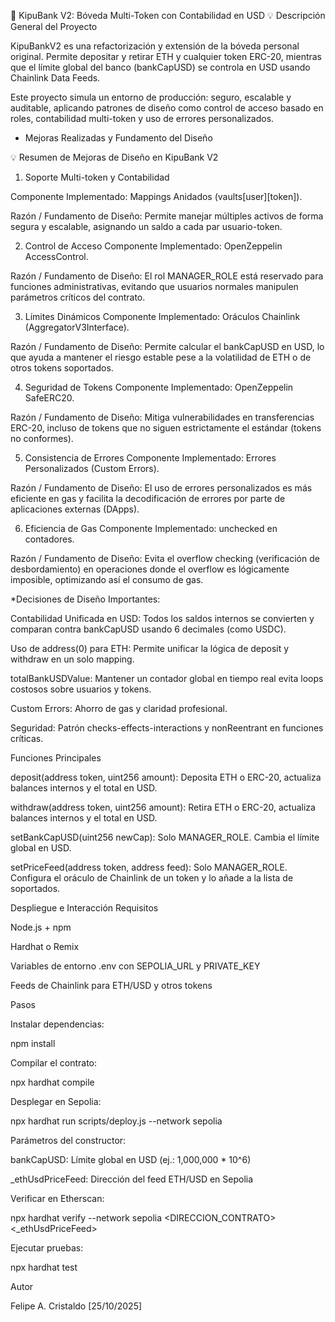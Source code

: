 🏦 KipuBank V2: Bóveda Multi-Token con Contabilidad en USD
💡 Descripción General del Proyecto

KipuBankV2 es una refactorización y extensión de la bóveda personal original. Permite depositar y retirar ETH y cualquier token ERC-20, mientras que el límite global del banco (bankCapUSD) se controla en USD usando Chainlink Data Feeds.

Este proyecto simula un entorno de producción: seguro, escalable y auditable, aplicando patrones de diseño como control de acceso basado en roles, contabilidad multi-token y uso de errores personalizados.

* Mejoras Realizadas y Fundamento del Diseño

💡 Resumen de Mejoras de Diseño en KipuBank V2

1. Soporte Multi-token y Contabilidad
   
Componente Implementado: Mappings Anidados (vaults[user][token]).

Razón / Fundamento de Diseño: Permite manejar múltiples activos de forma segura y escalable, asignando un saldo a cada par usuario-token.

2. Control de Acceso
Componente Implementado: OpenZeppelin AccessControl.

Razón / Fundamento de Diseño: El rol MANAGER_ROLE está reservado para funciones administrativas, evitando que usuarios normales manipulen parámetros críticos del contrato.

3. Límites Dinámicos
Componente Implementado: Oráculos Chainlink (AggregatorV3Interface).

Razón / Fundamento de Diseño: Permite calcular el bankCapUSD en USD, lo que ayuda a mantener el riesgo estable pese a la volatilidad de ETH o de otros tokens soportados.

4. Seguridad de Tokens
Componente Implementado: OpenZeppelin SafeERC20.

Razón / Fundamento de Diseño: Mitiga vulnerabilidades en transferencias ERC-20, incluso de tokens que no siguen estrictamente el estándar (tokens no conformes).

5. Consistencia de Errores
Componente Implementado: Errores Personalizados (Custom Errors).

Razón / Fundamento de Diseño: El uso de errores personalizados es más eficiente en gas y facilita la decodificación de errores por parte de aplicaciones externas (DApps).

6. Eficiencia de Gas
Componente Implementado: unchecked en contadores.

Razón / Fundamento de Diseño: Evita el overflow checking (verificación de desbordamiento) en operaciones donde el overflow es lógicamente imposible, optimizando así el consumo de gas.

*Decisiones de Diseño Importantes:

Contabilidad Unificada en USD: Todos los saldos internos se convierten y comparan contra bankCapUSD usando 6 decimales (como USDC).

Uso de address(0) para ETH: Permite unificar la lógica de deposit y withdraw en un solo mapping.

totalBankUSDValue: Mantener un contador global en tiempo real evita loops costosos sobre usuarios y tokens.

Custom Errors: Ahorro de gas y claridad profesional.

Seguridad: Patrón checks-effects-interactions y nonReentrant en funciones críticas.

Funciones Principales

deposit(address token, uint256 amount): Deposita ETH o ERC-20, actualiza balances internos y el total en USD.

withdraw(address token, uint256 amount): Retira ETH o ERC-20, actualiza balances internos y el total en USD.

setBankCapUSD(uint256 newCap): Solo MANAGER_ROLE. Cambia el límite global en USD.

setPriceFeed(address token, address feed): Solo MANAGER_ROLE. Configura el oráculo de Chainlink de un token y lo añade a la lista de soportados.

Despliegue e Interacción
Requisitos

Node.js + npm

Hardhat o Remix

Variables de entorno .env con SEPOLIA_URL y PRIVATE_KEY

Feeds de Chainlink para ETH/USD y otros tokens

Pasos

Instalar dependencias:

npm install


Compilar el contrato:

npx hardhat compile


Desplegar en Sepolia:

npx hardhat run scripts/deploy.js --network sepolia


Parámetros del constructor:

bankCapUSD: Límite global en USD (ej.: 1,000,000 * 10^6)

_ethUsdPriceFeed: Dirección del feed ETH/USD en Sepolia

Verificar en Etherscan:

npx hardhat verify --network sepolia <DIRECCION_CONTRATO> <_ethUsdPriceFeed>


Ejecutar pruebas:

npx hardhat test

Autor

Felipe A. Cristaldo
[25/10/2025]
